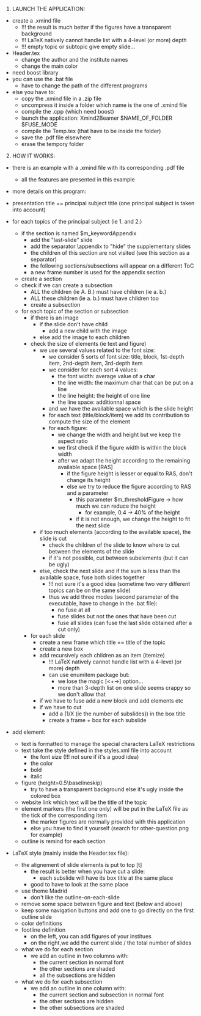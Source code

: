 1. LAUNCH THE APPLICATION:
- create a .xmind file 
	- !!! the result is much better if the figures have a transparent background
	- !!! LaTeX natively cannot handle list with a 4-level (or more) depth
	- !!! empty topic or subtopic give empty slide...
- Header.tex
	- change the author and the institute names
	- change the main color
- need boost library
- you can use the .bat file
	- have to change the path of the different programs
- else you have to:
	- copy the .xmind file in a .zip file 
	- uncompress it inside a folder which name is the one of .xmind file
	- compile the .cpp (which need boost)
	- launch the application: Xmind2Beamer $NAME_OF_FOLDER $FUSE_MODE
	- compile the Temp.tex (that have to be inside the folder)
	- save the .pdf file elsewhere
	- erase the tempory folder

	
2. HOW IT WORKS:
- there is an example with a .xmind file with its corresponding .pdf file
	- all the features are presented in this example

- more details on this program:
- presentation title == principal subject title  (one principal subject is taken into account)
- for each topics of the principal subject (ie 1. and 2.)
	- if the section is named $m_keywordAppendix 
		- add the "last-slide" slide
		- add the separator \appendix to "hide" the supplementary slides
		- the children of this section are not visited (see this section as a separator)
		- the following sections/subsections will appear on a different ToC
		- a new frame number is used for the appendix section
	- create a section
	- check if we can create a subsection 
		- ALL the children (ie A. B.) must have children (ie a. b.) 
		- ALL these children (ie a. b.) must have children too
		- create a subsection 
	- for each topic of the section or subsection 
		- if there is an image
			- if the slide don't have child
				- add a new child with the image
			- else add the image to each children
		- check the size of elements (ie text and figure)
			- we use several values related to the font size:
				- we consider 5 sorts of font size: title, block, 1st-depth item, 2nd-depth item, 3rd-depth item
				- we consider for each sort 4 values:
					- the font width: average value of a char
					- the line width: the maximum char that can be put on a line
					- the line height: the height of one line
					- the line space: additionnal space
				- and we have the available space which is the slide height
				- for each text (title/block/item) we add its contribution to compute the size of the element
				- for each figure: 
					- we change the width and height but we keep the aspect ratio
					- we first check if the figure width is within the block width
					- after we adapt the height according to the remaining available space [RAS]
						- if the figure height is lesser or equal to RAS, don't change its height
						- else we try to reduce the figure according to RAS and a parameter 
							- this parameter $m_thresholdFigure -> how much we can reduce the height 
								- for example, 0.4 -> 40% of the height
							- if it is not enough, we change the height to fit the next slide
			- if too much elements (according to the available space), the slide is cut
				- check the children of the slide to know where to cut between the elements of the slide
				- if it's not possible, cut between subelements (but it can be ugly)
			- else, check the next slide and if the sum is less than the available space, fuse both slides together
				- !!! not sure it's a good idea (sometime two very different topics can be on the same slide)
				- thus we add three modes (second parameter of the executable, have to change in the .bat file):
					- no fuse at all 
					- fuse slides but not the ones that have been cut
					- fuse all slides (can fuse the last slide obtained after a cut only)
		- for each slide
			- create a new frame which title == title of the topic
			- create a new box
			- add recursively each children as an item (itemize)
				- !!! LaTeX natively cannot handle list with a 4-level (or more) depth 
				- can use enumitem package but:
					- we lose the magic [<+->] option...
					- more than 3-depth list on one slide seems crappy so we don't allow that
			- if we have to fuse add a new block and add elements etc
			- if we have to cut 
				- add a (1/X (ie the number of subslides)) in the box title
				- create a frame + box for each subslide

- add element:
	- text is formatted to manage the special characters LaTeX restrictions 
	- text take the style defined in the styles.xml file into account
		- the font size (!!! not sure if it's a good idea)
		- the color
		- bold
		- italic 
	- figure (height=0.5\\baselineskip) 
		- try to have a transparent background else it's ugly inside the colored box
	- website link which text will be the title of the topic
	- element markers (the first one only) will be put in the LaTeX file as the tick of the corresponding item
		- the marker figures are normally provided with this application
		- else you have to find it yourself (search for other-question.png for example)
	- outline is remind for each section
	
- LaTeX style (mainly inside the Header.tex file):
	- the alignement of slide elements is put to top [t]
		- the result is better when you have cut a slide:
			- each subslide will have its box title at the same place
		- good to have to look at the same place 
	- use theme Madrid  
		- don't like the outline-on-each-slide
	- remove some space between figure and text (below and above)
	- keep some navigation buttons and add one to go directly on the first outline slide
	- color definitions
	- footline definition
		- on the left, you can add figures of your institues
		- on the right,we add the current slide / the total number of slides
	- what we do for each section
		- we add an outline in two columns with:
			- the current section in normal font
			- the other sections are shaded
			- all the subsections are hidden
	- what we do for each subsection
		- we add an outline in one column with:
			- the current section and subsection in normal font
			- the other sections are hidden
			- the other subsections are shaded